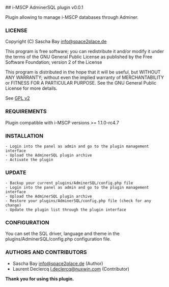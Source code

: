 ## i-MSCP AdminerSQL plugin v0.0.1

Plugin allowing to manage i-MSCP databases through Adminer.

### LICENSE

Copyright (C) Sascha Bay <info@space2place.de>

This program is free software; you can redistribute it and/or modify
it under the terms of the GNU General Public License as published by
the Free Software Foundation; version 2 of the License

This program is distributed in the hope that it will be useful,
but WITHOUT ANY WARRANTY; without even the implied warranty of
MERCHANTABILITY or FITNESS FOR A PARTICULAR PURPOSE.  See the
GNU General Public License for more details.

See [GPL v2](http://www.gnu.org/licenses/gpl-2.0.html "GPL v2")

### REQUIREMENTS

Plugin compatible with i-MSCP versions >= 1.1.0-rc4.7

### INSTALLATION

	- Login into the panel as admin and go to the plugin management interface
	- Upload the AdminerSQL plugin archive
	- Activate the plugin

### UPDATE

	- Backup your current plugins/AdminerSQL/config.php file
	- Login into the panel as admin and go to the plugin management interface
	- Upload the AdminerSQL plugin archive
	- Restore your plugins/AdminerSQL/config.php file (check for any change)
	- Update the plugin list through the plugin interface

### CONFIGURATION

You can set the SQL driver, language and theme in the plugins/AdminerSQL/config.php configuration file.

### AUTHORS AND CONTRIBUTORS

 * Sascha Bay <info@space2place.de> (Author)
 * Laurent Declercq <l.declercq@nuxwin.com> (Contributor)

**Thank you for using this plugin.**
